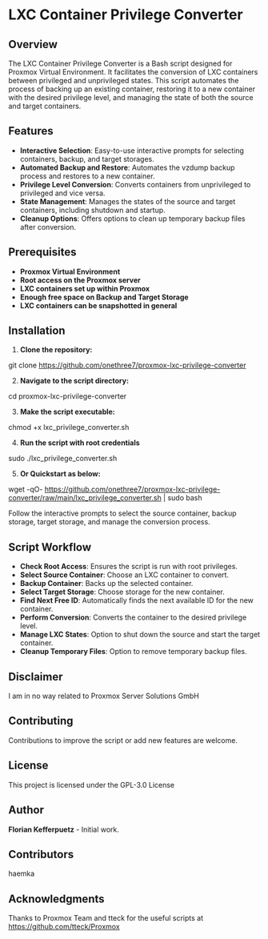 # LXC Container Privilege Converter

## Overview
The LXC Container Privilege Converter is a Bash script designed for Proxmox Virtual Environment. It facilitates the conversion of LXC containers between privileged and unprivileged states. This script automates the process of backing up an existing container, restoring it to a new container with the desired privilege level, and managing the state of both the source and target containers.

## Features
- **Interactive Selection**: Easy-to-use interactive prompts for selecting containers, backup, and target storages.
- **Automated Backup and Restore**: Automates the vzdump backup process and restores to a new container.
- **Privilege Level Conversion**: Converts containers from unprivileged to privileged and vice versa.
- **State Management**: Manages the states of the source and target containers, including shutdown and startup.
- **Cleanup Options**: Offers options to clean up temporary backup files after conversion.

## Prerequisites
- **Proxmox Virtual Environment**
- **Root access on the Proxmox server**
- **LXC containers set up within Proxmox**
- **Enough free space on Backup and Target Storage**
- **LXC containers can be snapshotted in general**

## Installation
1. **Clone the repository:**

git clone https://github.com/onethree7/proxmox-lxc-privilege-converter

2. **Navigate to the script directory:**

cd proxmox-lxc-privilege-converter

3. **Make the script executable:**

chmod +x lxc_privilege_converter.sh

4. **Run the script with root credentials**

sudo ./lxc_privilege_converter.sh

5. **Or Quickstart as below:**

wget -qO- https://github.com/onethree7/proxmox-lxc-privilege-converter/raw/main/lxc_privilege_converter.sh | sudo bash

Follow the interactive prompts to select the source container, backup storage, target storage, and manage the conversion process.

## Script Workflow
- **Check Root Access**: Ensures the script is run with root privileges.
- **Select Source Container**: Choose an LXC container to convert.
- **Backup Container**: Backs up the selected container.
- **Select Target Storage**: Choose storage for the new container.
- **Find Next Free ID**: Automatically finds the next available ID for the new container.
- **Perform Conversion**: Converts the container to the desired privilege level.
- **Manage LXC States**: Option to shut down the source and start the target container.
- **Cleanup Temporary Files**: Option to remove temporary backup files.

## Disclaimer
I am in no way related to Proxmox Server Solutions GmbH

## Contributing
Contributions to improve the script or add new features are welcome.

## License
This project is licensed under the GPL-3.0 License

## Author
**Florian Kefferpuetz**  - Initial work.

## Contributors
haemka

## Acknowledgments
Thanks to Proxmox Team and tteck for the useful scripts at https://github.com/tteck/Proxmox 

